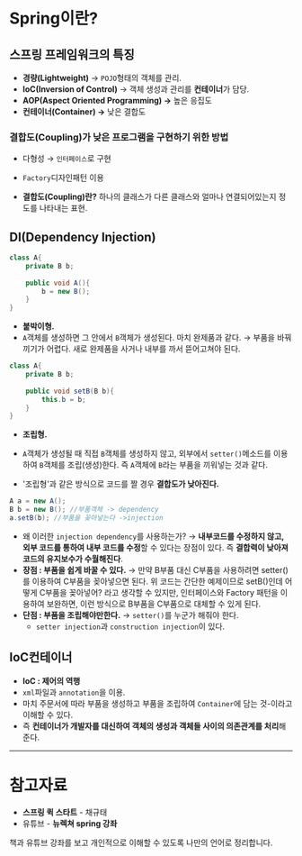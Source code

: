 # Spring이란?



## 스프링 프레임워크의 특징

- **경량(Lightweight)** → `POJO`형태의 객체를 관리.
- **IoC(Inversion of Control)** → 객체 생성과 관리를 **컨테이너**가 담당.
- **AOP(Aspect Oriented Programming) →** 높은 응집도
- **컨테이너(Container) →** 낮은 결합도



### **결합도(Coupling)가 낮은 프로그램을 구현하기 위한 방법**

- 다형성 → `인터페이스`로 구현
- `Factory`디자인패턴 이용

- **결합도(Coupling)란?** 하나의 클래스가 다른 클래스와 얼마나 연결되어있는지 정도를 나타내는 표현.



## DI(Dependency Injection)

```java
class A{
	private B b;
	
	public void A(){
		b = new B();
	}
}
```

- **붙박이형.**
- `A`객체를 생성하면 그 안에서 `B`객체가 생성된다. 마치 완제품과 같다. → 부품을 바꿔 끼기가 어렵다. 새로 완제품을 사거나 내부를 까서 뜯어고쳐야 된다.

```java
class A{
	private B b;
	
	public void setB(B b){
		this.b = b;
	}
}
```

- **조립형.**
- `A`객체가 생성될 때 직접 `B`객체를 생성하지 않고, 외부에서 `setter()`메소드를 이용하여 `B`객체를 조립(생성)한다. 즉 `A`객체에 `B`라는 부품을 끼워넣는 것과 같다.

- '조립형'과 같은 방식으로 코드를 짤 경우 **결합도가 낮아진다.**

```java
A a = new A();
B b = new B(); //부품객체 -> dependency
a.setB(b); //부품을 꽂아넣는다 ->injection
```

- 왜 이러한 `injection dependency`를 사용하는가? →  **내부코드를 수정하지 않고, 외부 코드를 통하여 내부 코드를 수정**할 수 있다는 장점이 있다. 즉 **결합력이 낮아져 코드의 유지보수가 수월해진다**.
- **장점 : 부품을 쉽게 바꿀 수 있다.** → 만약 B부품 대신 C부품을 사용하려면 setter()를 이용하여 C부품을 꽂아넣으면 된다. 위 코드는 간단한 예제이므로 setB()인데 어떻게 C부품을 꽂아넣어? 라고 생각할 수 있지만, 인터페이스와 Factory 패턴을 이용하여 보완하면, 이런 방식으로 B부품을 C부품으로 대체할 수 있게 된다.
- **단점 : 부품을 조립해야만한다.** → `setter()`를 누군가 해줘야 한다.
    - `setter injection`과 `construction injection`이 있다.



## IoC컨테이너

- **IoC : 제어의 역행**
- `xml`파일과 `annotation`을 이용.
- 마치 주문서에 따라 부품을 생성하고 부품을 조립하여 `Container`에 담는 것-이라고 이해할 수 있다.
- 즉 **컨테이너가 개발자를 대신하여 객체의 생성과 객체들 사이의 의존관계를 처리**해준다.







----



# 참고자료

- **스프링 퀵 스타트** - 채규태
- 유튜브 - **뉴렉쳐 spring 강좌**

책과 유튜브 강좌를 보고 개인적으로 이해할 수 있도록 나만의 언어로 정리합니다.

